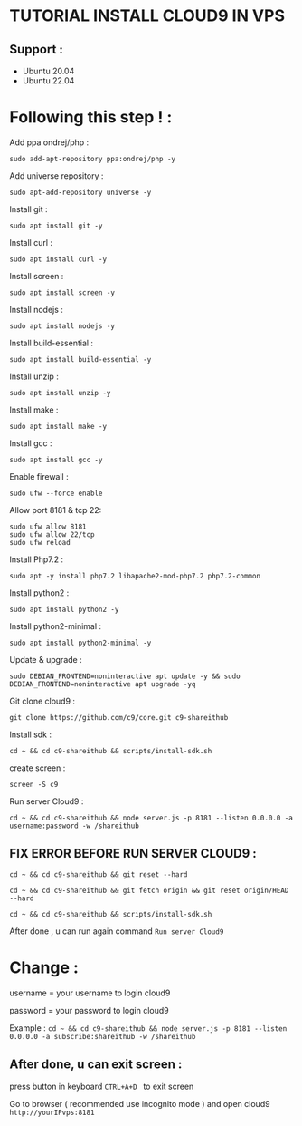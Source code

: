# TUTORIAL INSTALL CLOUD9 IN VPS 
## Support : 
- Ubuntu 20.04
- Ubuntu 22.04

# Following this step ! :

Add ppa ondrej/php :
```
sudo add-apt-repository ppa:ondrej/php -y
```
Add universe repository :
```
sudo apt-add-repository universe -y
```
Install git :
```
sudo apt install git -y
```
Install curl :
```
sudo apt install curl -y
```
Install screen :
```
sudo apt install screen -y
```
Install nodejs :
```
sudo apt install nodejs -y 
```
Install build-essential :
```
sudo apt install build-essential -y
```
Install unzip :
```
sudo apt install unzip -y
```
Install make :
```
sudo apt install make -y
```
Install gcc :
```
sudo apt install gcc -y
```
Enable firewall :
```
sudo ufw --force enable
```
Allow port 8181 & tcp 22:
```
sudo ufw allow 8181
sudo ufw allow 22/tcp
sudo ufw reload
```
Install Php7.2 :
```
sudo apt -y install php7.2 libapache2-mod-php7.2 php7.2-common
```
Install python2 :
```
sudo apt install python2 -y
```
Install python2-minimal :
```
sudo apt install python2-minimal -y
```
Update & upgrade :
```
sudo DEBIAN_FRONTEND=noninteractive apt update -y && sudo DEBIAN_FRONTEND=noninteractive apt upgrade -yq
```
Git clone cloud9 :
```
git clone https://github.com/c9/core.git c9-shareithub
```
Install sdk :
```
cd ~ && cd c9-shareithub && scripts/install-sdk.sh
```
create screen :
```
screen -S c9
```
Run server Cloud9 :
```
cd ~ && cd c9-shareithub && node server.js -p 8181 --listen 0.0.0.0 -a username:password -w /shareithub
```

## FIX ERROR BEFORE RUN SERVER CLOUD9 :
```
cd ~ && cd c9-shareithub && git reset --hard
```
```
cd ~ && cd c9-shareithub && git fetch origin && git reset origin/HEAD --hard
```
```
cd ~ && cd c9-shareithub && scripts/install-sdk.sh
```
After done , u can run again command `Run server Cloud9`

# Change :

username = your username to login cloud9

password = your password to login cloud9

Example : `cd ~ && cd c9-shareithub && node server.js -p 8181 --listen 0.0.0.0 -a subscribe:shareithub -w /shareithub`

## After done,  u can exit screen :

press button in keyboard `CTRL+A+D ` to exit screen

Go to browser ( recommended use incognito mode ) and open cloud9 `http://yourIPvps:8181`





















































